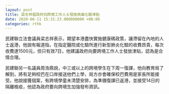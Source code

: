 ```yaml
---
layout: post
title: 梁志祥倡政府向跨境工作人士發放病毒化驗津貼
date: 2020-06-11 15:31:23.000000000 +08:00
categories: rthk
---
```


民建聯立法會議員梁志祥表示，期望本港盡快實施健康碼政策，讓滯留在內地的人士返港，他說有報道指，在指定醫院或化驗所進行新型肺炎化驗的收費昂貴，每次收費達1500元，但只有效7日，他建議政府向要跨境工作人士發放津貼，認為是合情合理。

民建聯另一名議員周浩鼎說，中三或以上的跨境學生在下周一復課，他向教育局了解到，將有足夠校巴在口岸接送他們上學，局方亦會確保校巴費用是家長所能接受。他說接獲個案，有跨境學童未清楚安排，為準備復課已返港，並接受14日的隔離檢疫，他認為政府要向跨境生加強發布資訊。
